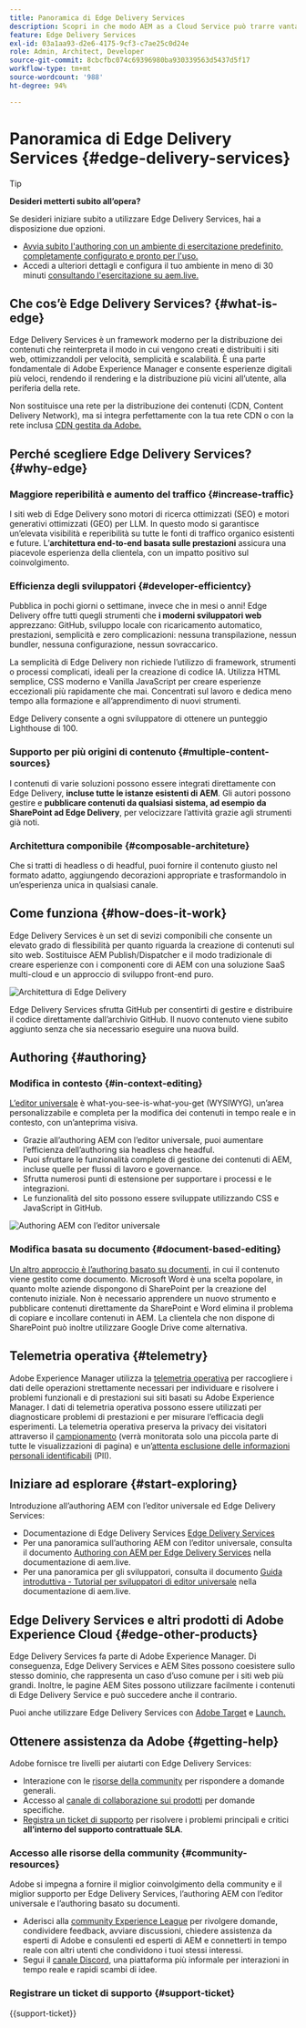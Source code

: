 ```yaml
---
title: Panoramica di Edge Delivery Services
description: Scopri in che modo AEM as a Cloud Service può trarre vantaggio dalle prestazioni e dai punteggi impeccabili di Lighthouse offerti da Edge Delivery Services.
feature: Edge Delivery Services
exl-id: 03a1aa93-d2e6-4175-9cf3-c7ae25c0d24e
role: Admin, Architect, Developer
source-git-commit: 8cbcfbc074c69396980ba930339563d5437d5f17
workflow-type: tm+mt
source-wordcount: '988'
ht-degree: 94%

---
```



# Panoramica di Edge Delivery Services {#edge-delivery-services}

>[!TIP]
>
>**Desideri metterti subito all’opera?**
>
>Se desideri iniziare subito a utilizzare Edge Delivery Services, hai a disposizione due opzioni.
>* [Avvia subito l&#39;authoring con un ambiente di esercitazione predefinito, completamente configurato e pronto per l&#39;uso.](https://www.aem.live/developer/ue-trial)
>* Accedi a ulteriori dettagli e configura il tuo ambiente in meno di 30 minuti [consultando l&#39;esercitazione su aem.live.](https://www.aem.live/developer/ue-tutorial)

## Che cos’è Edge Delivery Services? {#what-is-edge}

Edge Delivery Services è un framework moderno per la distribuzione dei contenuti che reinterpreta il modo in cui vengono creati e distribuiti i siti web, ottimizzandoli per velocità, semplicità e scalabilità. È una parte fondamentale di Adobe Experience Manager e consente esperienze digitali più veloci, rendendo il rendering e la distribuzione più vicini all’utente, alla periferia della rete.

Non sostituisce una rete per la distribuzione dei contenuti (CDN, Content Delivery Network), ma si integra perfettamente con la tua rete CDN o con la rete inclusa [CDN gestita da Adobe.](/help/implementing/dispatcher/cdn.md)

## Perché scegliere Edge Delivery Services? {#why-edge}

### Maggiore reperibilità e aumento del traffico {#increase-traffic}

I siti web di Edge Delivery sono motori di ricerca ottimizzati (SEO) e motori generativi ottimizzati (GEO) per LLM. In questo modo si garantisce un’elevata visibilità e reperibilità su tutte le fonti di traffico organico esistenti e future. L’**architettura end-to-end basata sulle prestazioni** assicura una piacevole esperienza della clientela, con un impatto positivo sul coinvolgimento.

### Efficienza degli sviluppatori {#developer-efficientcy}

Pubblica in pochi giorni o settimane, invece che in mesi o anni! Edge Delivery offre tutti quegli strumenti che **i moderni sviluppatori web** apprezzano: GitHub, sviluppo locale con ricaricamento automatico, prestazioni, semplicità e zero complicazioni: nessuna transpilazione, nessun bundler, nessuna configurazione, nessun sovraccarico.

La semplicità di Edge Delivery non richiede l’utilizzo di framework, strumenti o processi complicati, ideali per la creazione di codice IA. Utilizza HTML semplice, CSS moderno e Vanilla JavaScript per creare esperienze eccezionali più rapidamente che mai. Concentrati sul lavoro e dedica meno tempo alla formazione e all’apprendimento di nuovi strumenti.

Edge Delivery consente a ogni sviluppatore di ottenere un punteggio Lighthouse di 100.

### Supporto per più origini di contenuto {#multiple-content-sources}

I contenuti di varie soluzioni possono essere integrati direttamente con Edge Delivery, **incluse tutte le istanze esistenti di AEM**. Gli autori possono gestire e **pubblicare contenuti da qualsiasi sistema, ad esempio da SharePoint ad Edge Delivery**, per velocizzare l’attività grazie agli strumenti già noti.

### Architettura componibile {#composable-architeture}

Che si tratti di headless o di headful, puoi fornire il contenuto giusto nel formato adatto, aggiungendo decorazioni appropriate e trasformandolo in un’esperienza unica in qualsiasi canale.

## Come funziona {#how-does-it-work}

Edge Delivery Services è un set di sevizi componibili che consente un elevato grado di flessibilità per quanto riguarda la creazione di contenuti sul sito web. Sostituisce AEM Publish/Dispatcher e il modo tradizionale di creare esperienze con i componenti core di AEM con una soluzione SaaS multi-cloud e un approccio di sviluppo front-end puro.

![Architettura di Edge Delivery](assets/aem-with-eds-architecture.png)

Edge Delivery Services sfrutta GitHub per consentirti di gestire e distribuire il codice direttamente dall’archivio GitHub. Il nuovo contenuto viene subito aggiunto senza che sia necessario eseguire una nuova build.

## Authoring {#authoring}

### Modifica in contesto {#in-context-editing}

[L’editor universale](/help/implementing/universal-editor/introduction.md) è what-you-see-is-what-you-get (WYSIWYG), un’area personalizzabile e completa per la modifica dei contenuti in tempo reale e in contesto, con un’anteprima visiva.

* Grazie all’authoring AEM con l’editor universale, puoi aumentare l’efficienza dell’authoring sia headless che headful.
* Puoi sfruttare le funzionalità complete di gestione dei contenuti di AEM, incluse quelle per flussi di lavoro e governance.
* Sfrutta numerosi punti di estensione per supportare i processi e le integrazioni.
* Le funzionalità del sito possono essere sviluppate utilizzando CSS e JavaScript in GitHub.

![Authoring AEM con l’editor universale](assets/wysiwyg-authoring.png)

### Modifica basata su documento {#document-based-editing}

[Un altro approccio è l’authoring basato su documenti](https://www.aem.live/docs/authoring), in cui il contenuto viene gestito come documento. Microsoft Word è una scelta popolare, in quanto molte aziende dispongono di SharePoint per la creazione del contenuto iniziale. Non è necessario apprendere un nuovo strumento e pubblicare contenuti direttamente da SharePoint e Word elimina il problema di copiare e incollare contenuti in AEM. La clientela che non dispone di SharePoint può inoltre utilizzare Google Drive come alternativa.

## Telemetria operativa {#telemetry}

Adobe Experience Manager utilizza la [telemetria operativa](https://www.aem.live/docs/operational-telemetry) per raccogliere i dati delle operazioni strettamente necessari per individuare e risolvere i problemi funzionali e di prestazioni sui siti basati su Adobe Experience Manager. I dati di telemetria operativa possono essere utilizzati per diagnosticare problemi di prestazioni e per misurare l’efficacia degli esperimenti. La telemetria operativa preserva la privacy dei visitatori attraverso il [campionamento](https://www.aem.live/docs/operational-telemetry#operational-telemetry-data-is-sampled) (verrà monitorata solo una piccola parte di tutte le visualizzazioni di pagina) e un’[attenta esclusione delle informazioni personali identificabili](https://www.aem.live/docs/operational-telemetry#what-data-is-being-collected) (PII).

## Iniziare ad esplorare {#start-exploring}

Introduzione all’authoring AEM con l’editor universale ed Edge Delivery Services:

* Documentazione di Edge Delivery Services [Edge Delivery Services](https://www.aem.live)
* Per una panoramica sull’authoring AEM con l’editor universale, consulta il documento [Authoring con AEM per Edge Delivery Services](https://www.aem.live/docs/aem-authoring) nella documentazione di aem.live.
* Per una panoramica per gli sviluppatori, consulta il documento [Guida introduttiva - Tutorial per sviluppatori di editor universale](https://www.aem.live/developer/ue-tutorial) nella documentazione di aem.live.

## Edge Delivery Services e altri prodotti di Adobe Experience Cloud {#edge-other-products}

Edge Delivery Services fa parte di Adobe Experience Manager. Di conseguenza, Edge Delivery Services e AEM Sites possono coesistere sullo stesso dominio, che rappresenta un caso d’uso comune per i siti web più grandi. Inoltre, le pagine AEM Sites possono utilizzare facilmente i contenuti di Edge Delivery Service e può succedere anche il contrario.

Puoi anche utilizzare Edge Delivery Services con [Adobe Target](https://www.aem.live/developer/target-integration) e [Launch.](https://experienceleague.adobe.com/it/docs/experience-platform/tags/home)

## Ottenere assistenza da Adobe {#getting-help}

Adobe fornisce tre livelli per aiutarti con Edge Delivery Services:

* Interazione con le [risorse della community](#community-resources) per rispondere a domande generali.
* Accesso al [canale di collaborazione sui prodotti](#collaboration-channel) per domande specifiche.
* [Registra un ticket di supporto](#support-ticket) per risolvere i problemi principali e critici **all’interno del supporto contrattuale SLA**.

### Accesso alle risorse della community {#community-resources}

Adobe si impegna a fornire il miglior coinvolgimento della community e il miglior supporto per Edge Delivery Services, l’authoring AEM con l’editor universale e l’authoring basato su documenti.

* Aderisci alla [community Experience League](https://adobe.ly/3Q6kTKl) per rivolgere domande, condividere feedback, avviare discussioni, chiedere assistenza da esperti di Adobe e consulenti ed esperti di AEM e connetterti in tempo reale con altri utenti che condividono i tuoi stessi interessi.
* Segui il [canale Discord](https://discord.gg/aem-live), una piattaforma più informale per interazioni in tempo reale e rapidi scambi di idee.

### Registrare un ticket di supporto {#support-ticket}

{{support-ticket}}

